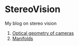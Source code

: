 # StereoVision
My blog on stereo vision

1.  [Optical geometry of cameras](docs/cameras/cameras.pdf)
1.  [Manifolds](docs/manifolds/manifolds.pdf)
